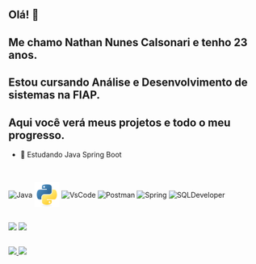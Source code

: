 ## Olá! 👋

## Me chamo Nathan Nunes Calsonari e tenho 23 anos.
## Estou cursando Análise e Desenvolvimento de sistemas na FIAP.
## Aqui você verá meus projetos e todo o meu progresso.


- 🌱 Estudando Java Spring Boot

##

<div style="display: inline_block"><br>
  <img align="center" alt="Java" height="75" width="75" src="https://cdn.jsdelivr.net/gh/devicons/devicon@latest/icons/java/java-original-wordmark.svg">
  <img align="center" alt="Python" height="50" width="50" src="https://raw.githubusercontent.com/devicons/devicon/master/icons/python/python-original.svg">
  <img align="center" alt="VsCode" height="50" width="50" src="https://cdn.jsdelivr.net/gh/devicons/devicon/icons/vscode/vscode-original-wordmark.svg">
  <img align="center" alt="Postman" height="50" width="50" src="https://cdn.jsdelivr.net/gh/devicons/devicon@latest/icons/postman/postman-original.svg">
  <img align="center" alt="Spring" height="50" width="50" src="https://cdn.jsdelivr.net/gh/devicons/devicon@latest/icons/spring/spring-original-wordmark.svg">
  <img align="center" alt="SQLDeveloper" height="50" width="50" src="https://cdn.jsdelivr.net/gh/devicons/devicon@latest/icons/sqldeveloper/sqldeveloper-original.svg">
</div>

##

<div> 
  <a href="mailto:nathancalsonari@gmail.com"><img src="https://img.shields.io/badge/-Gmail-%23333?style=for-the-badge&logo=gmail&logoColor=white" target="_blank"></a>
  <a href="https://www.linkedin.com/in/nathan-nunes-calsonari-15890222b/" target="_blank"><img src="https://img.shields.io/badge/LinkedIn-0077B5?style=for-the-badge&logo=linkedin&logoColor=white" target="_blank" ></a> 
</div>

##

<div>
  <a href="https://github.com/nathannunescalsonari">
  <img height="180em" src="https://github-readme-stats.vercel.app/api?username=nathannunescalsonari&show_icons=true&theme=tokyonight"/>
  <img height="180em" src="https://github-readme-stats.vercel.app/api/top-langs/?username=nathannunescalsonari&&layout=compact&langs_count=16&theme=tokyonight"/>
</div>
